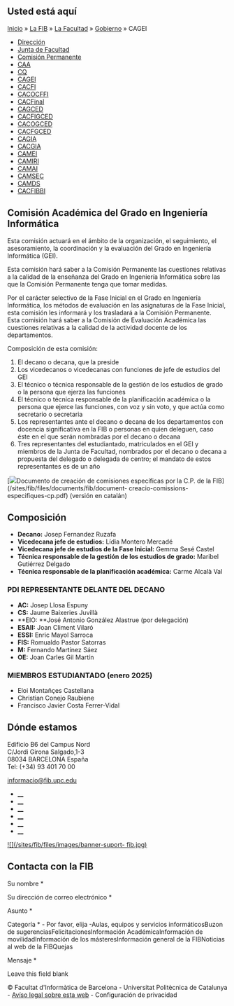 ## Usted está aquí

[Inicio](/es) » [La FIB](/es/la-fib) » [La Facultad](/es/la-fib/la-facultad) »
[Gobierno](/es/la-fib/la-facultad/gobierno) » CAGEI

  * [Dirección](/es/la-fib/la-facultad/gobierno/direccion)
  * [Junta de Facultad](/es/la-fib/la-facultad/gobierno/junta-de-facultad)
  * [Comisión Permanente](/es/la-fib/la-facultad/gobierno/comision-permanente)
  * [CAA](/es/la-fib/la-facultad/gobierno/caa)
  * [CQ](/es/la-fib/la-facultad/gobierno/cq)
  * [CAGEI](/es/la-fib/la-facultad/gobierno/cagei)
  * [CACFI](/es/la-fib/la-facultad/gobierno/cacfi)
  * [CACOCFFI](/es/la-fib/la-facultad/gobierno/cacocffi)
  * [CACFinal](/es/la-fib/la-facultad/gobierno/cacfinal)
  * [CAGCED](/es/la-fib/la-facultad/gobierno/cagced)
  * [CACFIGCED](/es/la-fib/la-facultad/gobierno/cacfigced)
  * [CACOGCED](/es/la-fib/la-facultad/gobierno/cacogced)
  * [CACFGCED](/es/la-fib/la-facultad/gobierno/cacfgced)
  * [CAGIA](/es/la-fib/la-facultad/gobierno/cagia)
  * [CACGIA](/es/la-fib/la-facultad/gobierno/cacgia)
  * [CAMEI](/es/la-fib/la-facultad/gobierno/camei)
  * [CAMIRI](/es/la-fib/la-facultad/gobierno/camiri)
  * [CAMAI](/es/la-fib/la-facultad/gobierno/camai)
  * [CAMSEC](/es/la-fib/la-facultad/gobierno/camsec)
  * [CAMDS](/es/la-fib/la-facultad/gobierno/camds)
  * [CACFIBBI](/es/la-fib/la-facultad/gobierno/cacfibbi)

## Comisión Académica del Grado en Ingeniería Informática

Esta comisión actuará en el ámbito de la organización, el seguimiento, el
asesoramiento, la coordinación y la evaluación del Grado en Ingeniería
Informática (GEI).

Esta comisión hará saber a la Comisión Permanente las cuestiones relativas a
la calidad de la enseñanza del Grado en Ingeniería Informática sobre las que
la Comisión Permanente tenga que tomar medidas.

Por el carácter selectivo de la Fase Inicial en el Grado en Ingeniería
Informática, los métodos de evaluación en las asignaturas de la Fase Inicial,
esta comisión les informará y los trasladará a la Comisión Permanente.  
Esta comisión hará saber a la Comisión de Evaluación Académica las cuestiones
relativas a la calidad de la actividad docente de los departamentos.

Composición de esta comisión:

  1. El decano o decana, que la preside
  2. Los vicedecanos o vicedecanas con funciones de jefe de estudios del GEI
  3. El técnico o técnica responsable de la gestión de los estudios de grado o la persona que ejerza las funciones
  4. El técnico o técnica responsable de la planificación académica o la persona que ejerce las funciones, con voz y sin voto, y que actúa como secretario o secretaria
  5. Los representantes ante el decano o decana de los departamentos con docencia significativa en la FIB o personas en quien deleguen, caso éste en el que serán nombradas por el decano o decana
  6. Tres representantes del estudiantado, matriculados en el GEI y miembros de la Junta de Facultad, nombrados por el decano o decana a propuesta del delegado o delegada de centro; el mandato de estos representantes es de un año

[![](/sites/fib/files/images/pdf.png)Documento de creación de comisiones
específicas por la C.P. de la FIB](/sites/fib/files/documents/fib/document-
creacio-comissions-especifiques-cp.pdf) (versión en catalán)

## Composición

  * **Decano:** Josep Fernandez Ruzafa
  * **Vicedecana jefe de estudios:**  Lídia Montero Mercadé
  * **Vicedecana jefe de estudios de la Fase Inicial:** Gemma Sesé Castel
  * **Técnica responsable de la gestión de los estudios de grado:**  Maribel Gutiérrez Delgado
  * **Técnica responsable de la planificación académica:** Carme Alcalà Val

### PDI REPRESENTANTE DELANTE DEL DECANO

  * **AC:** Josep Llosa Espuny
  * **CS:**  Jaume Baixeries Juvillà
  * **EIO:   **José Antonio González Alastrue (por delegación)
  * **ESAII:** Joan Climent Vilaró
  * **ESSI:**  Enric Mayol Sarroca
  * **FIS:** Romualdo Pastor Satorras
  * **M:** Fernando Martínez Sáez
  * **OE:** Joan Carles Gil Martín

### MIEMBROS ESTUDIANTADO (enero 2025)

  * Eloi Montañçes Castellana
  * Christian Conejo Raubiene
  * Francisco Javier Costa Ferrer-Vidal

## Dónde estamos

Edificio B6 del Campus Nord  
C/Jordi Girona Salgado,1-3  
08034 BARCELONA España  
Tel: (+34) 93 401 70 00

[informacio@fib.upc.edu](mailto:informacio@fib.upc.edu)

  * [__](/es/noticies/rss.rss)
  * [__](https://www.facebook.com/fib.upc)
  * [__](https://twitter.com/fib_upc)
  * [__](https://www.flickr.com/photos/fib-upc/albums)
  * [__](https://www.youtube.com/user/mediafib)
  * [__](https://www.instagram.com/fib.upc/)

[![](/sites/fib/files/images/banner-suport-
fib.jpg)](http://suport.fib.upc.edu)

## Contacta con la FIB

Su nombre *

Su dirección de correo electrónico *

Asunto *

Categoría * \- Por favor, elija -Aulas, equipos y servicios informáticosBuzon
de sugerenciasFelicitacionesInformación AcadémicaInformación de
movilidadInformación de los másteresInformación general de la FIBNoticias al
web de la FIBQuejas

Mensaje *

Leave this field blank

© Facultat d'Informàtica de Barcelona - Universitat Politècnica de Catalunya -
[Avíso legal sobre esta web](/es/aviso-legal-sobre-esta-web) \- Configuración
de privacidad

